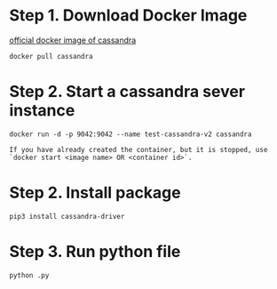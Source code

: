 # Step 1. Download Docker Image

 [official docker image of cassandra](https://hub.docker.com/_/cassandra)
```
docker pull cassandra
```

# Step 2. Start a cassandra sever instance
```
docker run -d -p 9042:9042 --name test-cassandra-v2 cassandra
```
    If you have already created the container, but it is stopped, use `docker start <image name> OR <container id>`.

# Step 2. Install package
```
pip3 install cassandra-driver
```

# Step 3. Run python file
```
python .py
```